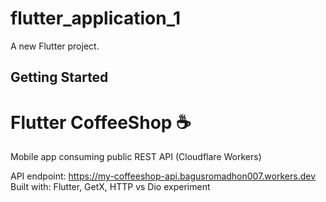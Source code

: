 # flutter_application_1

A new Flutter project.

## Getting Started
# Flutter CoffeeShop ☕
Mobile app consuming public REST API (Cloudflare Workers)

API endpoint: https://my-coffeeshop-api.bagusromadhon007.workers.dev
Built with: Flutter, GetX, HTTP vs Dio experiment

